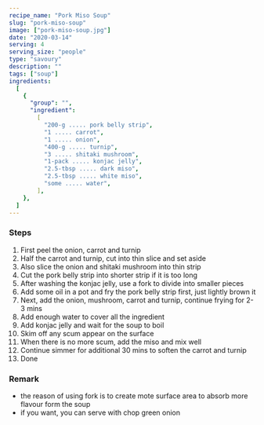 ```yaml
---
recipe_name: "Pork Miso Soup"
slug: "pork-miso-soup"
image: ["pork-miso-soup.jpg"]
date: "2020-03-14"
serving: 4
serving_size: "people"
type: "savoury"
description: ""
tags: ["soup"]
ingredients:
  [
    {
      "group": "",
      "ingredient":
        [
          "200-g ..... pork belly strip",
          "1 ..... carrot",
          "1 ..... onion",
          "400-g ..... turnip",
          "3 ..... shitaki mushroom",
          "1-pack ..... konjac jelly",
          "2.5-tbsp ..... dark miso",
          "2.5-tbsp ..... white miso",
          "some ..... water",
        ],
    },
  ]
---
```


### Steps

1. First peel the onion, carrot and turnip
2. Half the carrot and turnip, cut into thin slice and set aside
3. Also slice the onion and shitaki mushroom into thin strip
4. Cut the pork belly strip into shorter strip if it is too long
5. After washing the konjac jelly, use a fork to divide into smaller pieces
6. Add some oil in a pot and fry the pork belly strip first, just lightly brown it
7. Next, add the onion, mushroom, carrot and turnip, continue frying for 2-3 mins
8. Add enough water to cover all the ingredient
9. Add konjac jelly and wait for the soup to boil
10. Skim off any scum appear on the surface
11. When there is no more scum, add the miso and mix well
12. Continue simmer for additional 30 mins to soften the carrot and turnip
13. Done

### Remark

- the reason of using fork is to create mote surface area to absorb more flavour form the soup
- if you want, you can serve with chop green onion
